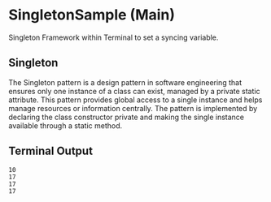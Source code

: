 # SingletonSample (Main)

Singleton Framework within Terminal to set a syncing variable.

## Singleton

The Singleton pattern is a design pattern in software engineering that ensures only one instance of a class can exist, managed by a private static attribute. This pattern provides global access to a single instance and helps manage resources or information centrally. The pattern is implemented by declaring the class constructor private and making the single instance available through a static method.

## Terminal Output

```
10
17
17
17
```
